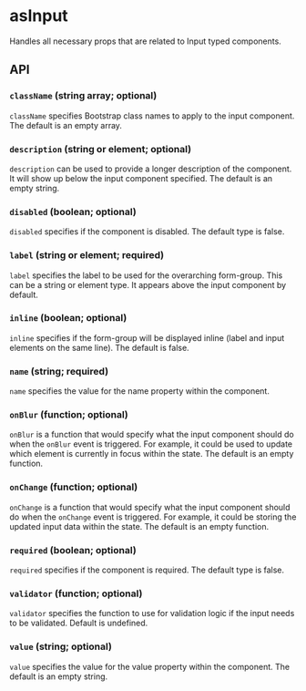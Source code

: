 # asInput

Handles all necessary props that are related to Input typed components.

## API

### `className` (string array; optional)
`className` specifies Bootstrap class names to apply to the input component. The default is an empty array.

### `description` (string or element; optional)
`description` can be used to provide a longer description of the component.  It will show up below the input component specified. The default is an empty string.

### `disabled` (boolean; optional)
`disabled` specifies if the component is disabled. The default type is false.

### `label` (string or element; required)
`label` specifies the label to be used for the overarching form-group. This can be a string or element type. It appears above the input component by default.

### `inline` (boolean; optional)
`inline` specifies if the form-group will be displayed inline (label and input elements on the same line). The default is false.

### `name` (string; required)
`name` specifies the value for the name property within the component.

### `onBlur` (function; optional)
`onBlur` is a function that would specify what the input component should do when the `onBlur` event is triggered. For example, it could be used to update which element is currently in focus within the state. The default is an empty function.

### `onChange` (function; optional)
`onChange` is a function that would specify what the input component should do when the `onChange` event is triggered. For example, it could be storing the updated input data within the state. The default is an empty function.

### `required` (boolean; optional)
`required` specifies if the component is required. The default type is false.

### `validator` (function; optional)
`validator` specifies the function to use for validation logic if the input needs to be validated. Default is undefined.

### `value` (string; optional)
`value` specifies the value for the value property within the component. The default is an empty string.
